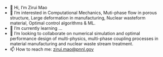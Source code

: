- 👋 Hi, I’m Zirui Mao
- 👀 I’m interested in Computational Mechanics, Muti-phase flow in porous structure, Large deformation in manufacturing, Nuclear wasteform material, Optimal control algorithms & ML.
- 🌱 I’m currently learning ...
- 💞️ I’m looking to collaborate on numerical simulation and optimal performance design of multi-physics, multi-phase coupling processes in material manufacturing and nuclear waste stream treatment.
- 📫 How to reach me: zirui.mao@pnnl.gov

<!---
maoz443/maoz443 is a ✨ special ✨ repository because its `README.md` (this file) appears on your GitHub profile.
You can click the Preview link to take a look at your changes.
--->
